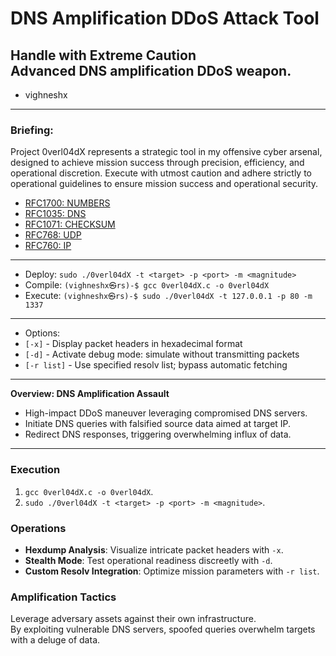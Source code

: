 # DNS Amplification DDoS Attack Tool
  **Handle with Extreme Caution** 
  <br>
  Advanced DNS amplification DDoS weapon.  
 ------------------------------------------------------------
* vighneshx 
 ------------------------------------------------------------
### Briefing:

Project 0verl04dX represents a strategic tool in my offensive cyber arsenal, designed to achieve mission success through precision, efficiency, and operational discretion. Execute with utmost caution and adhere strictly to operational guidelines to ensure mission success and operational security.

 * [RFC1700: NUMBERS](https://datatracker.ietf.org/doc/html/rfc1700)
 * [RFC1035: DNS](https://datatracker.ietf.org/doc/html/rfc1035)
 * [RFC1071: CHECKSUM](https://datatracker.ietf.org/doc/html/rfc1071)
 * [RFC768: UDP](https://www.rfc-editor.org/rfc/rfc768.html)
 * [RFC760: IP](https://www.rfc-editor.org/rfc/rfc760)
 ------------------------------------------------------------
 * Deploy: `sudo ./0verl04dX -t <target> -p <port> -m <magnitude>`
 * Compile: `(vighneshx㉿rs)-$ gcc 0verl04dX.c -o 0verl04dX`
 * Execute: `(vighneshx㉿rs)-$ sudo ./0verl04dX -t 127.0.0.1 -p 80 -m 1337`
  ------------------------------------------------------------
 * Options:
 * `[-x]` - Display packet headers in hexadecimal format
 * `[-d]` - Activate debug mode: simulate without transmitting packets
 * `[-r list]` - Use specified resolv list; bypass automatic fetching
 ------------------------------------------------------------
 
 **Overview: DNS Amplification Assault**
 * High-impact DDoS maneuver leveraging compromised DNS servers.
 * Initiate DNS queries with falsified source data aimed at target IP.
 * Redirect DNS responses, triggering overwhelming influx of data. 
 ------------------------------------------------------------
### Execution 
1. `gcc 0verl04dX.c -o 0verl04dX`.
2. `sudo ./0verl04dX -t <target> -p <port> -m <magnitude>`.

### Operations
- **Hexdump Analysis**: Visualize intricate packet headers with `-x`.
- **Stealth Mode**: Test operational readiness discreetly with `-d`.
- **Custom Resolv Integration**: Optimize mission parameters with `-r list`.

### Amplification Tactics
Leverage adversary assets against their own infrastructure. <br> By exploiting vulnerable DNS servers, spoofed queries overwhelm targets with a deluge of data. 
